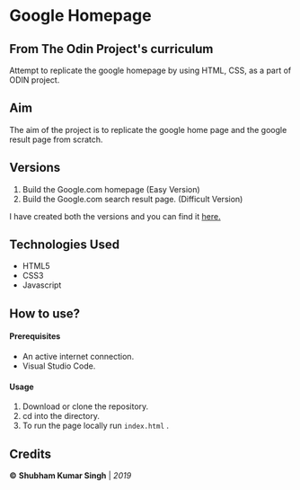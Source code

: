 
# Google Homepage

## From The Odin Project's curriculum

 Attempt to replicate the google homepage by using HTML, CSS, as a part of ODIN project.


## Aim

The aim of the project is to replicate the google home page and the google result page from scratch.


## Versions

1. Build the Google.com homepage (Easy Version)
2. Build the Google.com search result page. (Difficult Version)

I have created both the versions and you can find it [here.](https://shubham0812.github.io/google_homepage/)


## Technologies Used
- HTML5
- CSS3
- Javascript


## How to use?

 #### Prerequisites
 - An active internet connection.
 - Visual Studio Code.

#### Usage

1. Download or clone the repository.
2. cd into the directory.
3. To run the page locally run  `index.html` .


## Credits

**©** **Shubham Kumar Singh** | *2019*

